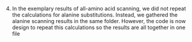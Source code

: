 4. In the exemplary results of all-amino acid scanning, we did not repeat the calculations for alanine substitutions. Instead, we gathered the alanine scanning results in the same folder. However, the code is now design to repeat this calculations so the results are all together in one file
